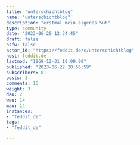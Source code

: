 ```yaml
---
title: "unterschichtblog" 
name: "unterschichtblog"
description: "erstmal mein eigenes Sub"
type: community
date: "2023-06-29 12:34:45"
draft: false
nsfw: false
actor_id: "https://feddit.de/c/unterschichtblog"
host: feddit.de
lastmod: "1969-12-31 19:00:00"
published: "2023-06-22 20:56:59"
subscribers: 81
posts: 3
comments: 15
weight: 3
dau: 2
wau: 14
mau: 14
instances:
- "feddit_de"
tags: 
- "feddit_de"

---
```

